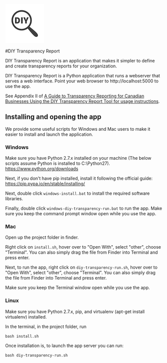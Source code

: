 ![DIY Transparency Report Logo][logo]

#DIY Transparency Report

DIY Transparency Report is an application that makes it simpler to define and create transparency reports for your organization.

DIY Transparency Report is a Python application that runs a webserver that serves a web interface. Point your web browser to http://localhost:5000 to use the app.

See Appendix II of [A Guide to Transparency Reporting for Canadian Businesses Using the DIY Transparency Report Tool for usage instructions](https://www.telecomtransparency.org/wp-content/uploads/2016/06/Transparency-Reporting-Tool-Documentation-1.0.pdf).

## Installing and opening the app
We provide some useful scripts for Windows and Mac users to make it easier to install and launch the application.

### Windows
Make sure you have Python 2.7.x installed on your machine (The below scripts assume Python is installed to C:\Python27). https://www.python.org/downloads

Next, if you don't have pip installed, install it following the official guide: https://pip.pypa.io/en/stable/installing/

Next, double click `windows-install.bat` to install the required software libraries.

Finally, double click `windows-diy-transparency-run.bat` to run the app. Make sure you keep the command prompt window open while you use the app.

### Mac
Open up the project folder in finder.

Right click on `install.sh`, hover over to "Open With", select "other", choose "Terminal". You can also simply drag the file from Finder into Terminal and press enter.

Next, to run the app, right click on `diy-transparency-run.sh`, hover over to "Open With", select "other", choose "Terminal". You can also simply drag the file from Finder into Terminal and press enter.

Make sure you keep the Terminal window open while you use the app.

### Linux
Make sure you have Python 2.7.x, pip, and virtualenv (apt-get install virtualenv) installed.

In the terminal, in the project folder, run

	bash install.sh

Once installation is, to launch the app server you can run:

	bash diy-transparency-run.sh

[logo]: https://raw.githubusercontent.com/andrewhilts/diy-transparency-app/master/static/diy-transparency-logo.png